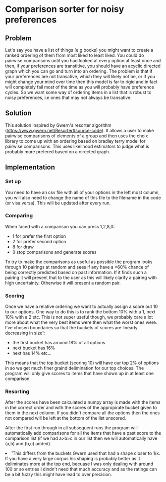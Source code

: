 # Comparison sorter for noisy preferences
## Problem
Let's say you have a list of things (e.g books) you might want to create a ranked ordering of them from most liked to least liked. You could do pairwise comparisons until you had looked at every option at least once and then, if your preferences are transtitive, you should have an acyclic directed graph which you can go and turn into an ordering. The problem is that if your preferences are not transative, which they will likely not be, or if you might change your mind over time then this model is far to rigid and in fact will completely fail most of the time as you will probably have preference cycles. So we want some way of ordering items in a list that is robust to noisy preferences, i.e ones that may not always be transative.

## Solution
This solution inspired by Gwern's resorter algorithm (https://www.gwern.net/Resorter#source-code). It allows a user to make pairwise comparisons of elements of a group and then uses the choix library to come up with an ordering based on bradley terry model for pairwise comparisons. This uses likelihood estimators to judge what is probably more prefered based on a directed graph.   

## Implementation
### Set up
You need to have an csv file with all of your options in the left most column, you will also need to change the name of this file to the filename in the code (or visa versa). This will be updated after every run.

### Comparing
When faced with a comparison you can press 1,2,8,0:
* 1 for prefer the first option
* 2 for prefer second option
* 8 for draw
* 0 stop comparisons and generate scores

To try to make the comparisons as useful as possible the program looks through 10 pairings at random and sees if any have a <60% chance of being correctly predicted based on past information. If it finds such a pairing it will present that to the user as this will likely clarify a pairing with high uncertainty. Otherwise it will present a random pair.

### Scoring 
Once we have a relative ordering we want to actually assign a score out 10 to our options. One way to do this is to rank the bottom 10% with a 1, next 10% with a 2 etc. This is not super useful though, we probably care a lot more about what the very best items were then what the worst ones were. I've chosen boundaries so that the buckets of scores are linearly decreasing in size¹: 
* the first bucket has around 18% of all options
* next bucket has 16%
* next has 14% etc... 
 
This means that the top bucket (scoring 10) will have our top 2% of options in so we get much finer graind delimination for our top choices. The program will only give scores to items that have shown up in at least one comparison.

### Resorting
After the scores have been calculated a numpy array is made with the items in the correct order and with the scores of the appropirate bucket given to them in the next column. If you didn't compare all the options then the ones not compared will be left at the bottom of the list unscored.

After the first run through in all subsequent runs the program will automatically add comparisons for all the items that have a past score to the comparison list (if we had a>b>c in our list then we will automatically have (a,b) and (b,c) added). 

<li>
¹This differs from the buckets Gwern used that had a shape closer to 1/x. If you have a very large corpus his shaping is probably better as it deliminates more at the top end, becuase I was only dealing with around 100 or so entries I dindn't need that much accuracy and as the ratings can be a bit fuzzy this might have lead to over precision. 

